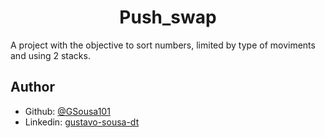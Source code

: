 <h1 align="center">Push_swap </h1>

A project with the objective to sort numbers, limited by type of moviments and using 2 stacks.

## Author
- Github: [@GSousa101](https://github.com/GSousa101)
- Linkedin: [gustavo-sousa-dt](https://www.linkedin.com/in/gustavo-sousa-dt/)
